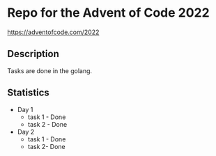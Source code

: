 # Repo for the Advent of Code 2022
https://adventofcode.com/2022 
## Description
Tasks are done in the golang.

## Statistics
* Day 1   
    - task 1 - Done  
    - task 2 - Done  
* Day 2
    - task 1 - Done
    - task 2- Done
